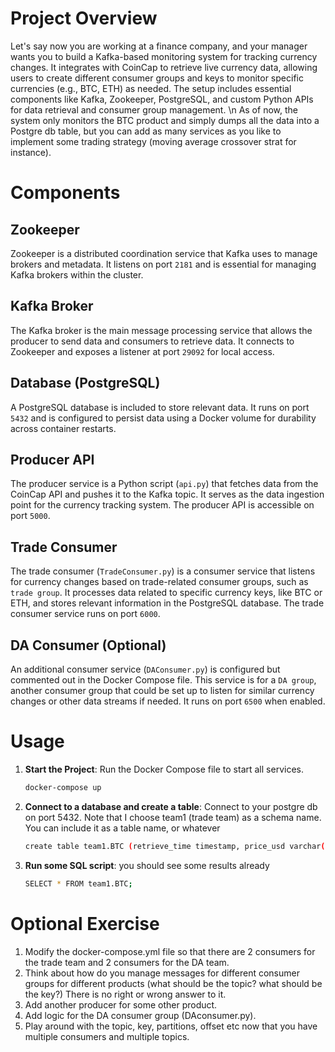 # Project Overview
Let's say now you are working at a finance company, and your manager wants you to build a Kafka-based monitoring system for tracking currency changes. It integrates with CoinCap to retrieve live currency data, allowing users to create different consumer groups and keys to monitor specific currencies (e.g., BTC, ETH) as needed. The setup includes essential components like Kafka, Zookeeper, PostgreSQL, and custom Python APIs for data retrieval and consumer group management. \n
As of now, the system only monitors the BTC product and simply dumps all the data into a Postgre db table, but you can add as many services as you like to implement some trading strategy (moving average crossover strat for instance).

# Components

## Zookeeper
Zookeeper is a distributed coordination service that Kafka uses to manage brokers and metadata. It listens on port `2181` and is essential for managing Kafka brokers within the cluster.

## Kafka Broker
The Kafka broker is the main message processing service that allows the producer to send data and consumers to retrieve data. It connects to Zookeeper and exposes a listener at port `29092` for local access.

## Database (PostgreSQL)
A PostgreSQL database is included to store relevant data. It runs on port `5432` and is configured to persist data using a Docker volume for durability across container restarts.

## Producer API
The producer service is a Python script (`api.py`) that fetches data from the CoinCap API and pushes it to the Kafka topic. It serves as the data ingestion point for the currency tracking system. The producer API is accessible on port `5000`.

## Trade Consumer
The trade consumer (`TradeConsumer.py`) is a consumer service that listens for currency changes based on trade-related consumer groups, such as `trade group`. It processes data related to specific currency keys, like BTC or ETH, and stores relevant information in the PostgreSQL database. The trade consumer service runs on port `6000`.

## DA Consumer (Optional)
An additional consumer service (`DAConsumer.py`) is configured but commented out in the Docker Compose file. This service is for a `DA group`, another consumer group that could be set up to listen for similar currency changes or other data streams if needed. It runs on port `6500` when enabled.

# Usage
1. **Start the Project**: Run the Docker Compose file to start all services.
   ```bash
   docker-compose up

2. **Connect to a database and create a table**: Connect to your postgre db on port 5432. Note that I choose team1 (trade team) as a schema name. You can include it as a table name, or whatever
   ```bash
   create table team1.BTC (retrieve_time timestamp, price_usd varchar(50), change_percent varchar(50));
2. **Run some SQL script**:  you should see some results already
   ```bash
   SELECT * FROM team1.BTC;

# Optional Exercise
1. Modify the docker-compose.yml file so that there are 2 consumers for the trade team and 2 consumers for the DA team.
2. Think about how do you manage messages for different consumer groups for different products (what should be the topic? what should be the key?) There is no right or wrong answer to it.
3. Add another producer for some other product. 
4. Add logic for the DA consumer group (DAconsumer.py). 
5. Play around with the topic, key, partitions, offset etc now that you have multiple consumers and multiple topics.
   


